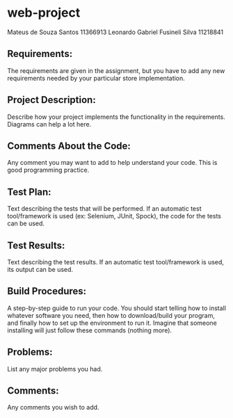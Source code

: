 # web-project

Mateus de Souza Santos 11366913
Leonardo Gabriel Fusineli Silva 11218841

## Requirements: 
The requirements are given in the assignment, but you have to add any new requirements needed by your particular store implementation.
## Project Description:
Describe how your project implements the functionality in the requirements. Diagrams can help a lot here.
## Comments About the Code: 
Any comment you may want to add to help understand your code. This is good programming practice.
## Test Plan:
Text describing the tests that will be performed. If an automatic test tool/framework is used (ex: Selenium, JUnit, Spock), the code for the tests can be used.
## Test Results:
Text describing the test results. If an automatic test tool/framework is used, its output can be used.
## Build Procedures:
A step-by-step guide to run your code. You should start telling how to install whatever software you need, then how to download/build your program, and finally how to set up the environment to run it. Imagine that someone installing will just follow these commands (nothing more).
## Problems: 
List any major problems you had.
## Comments:
Any comments you wish to add.
